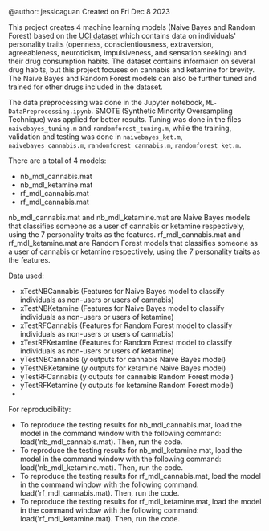 @author: jessicaguan
Created on Fri Dec 8 2023

This project creates 4 machine learning models (Naive Bayes and Random Forest) based on the [UCI dataset](https://archive.ics.uci.edu/dataset/373/drug+consumption+quantified) which contains data on individuals' personality traits (openness, conscientiousness, extraversion, agreeableness, neuroticism, impulsiveness, and sensation seeking) and their drug consumption habits.
The dataset contains informaion on several drug habits, but this project focuses on cannabis and ketamine for brevity. The Naive Bayes and Random Forest models can also be further tuned and trained for other drugs included in the dataset.

The data preprocessing was done in the Jupyter notebook, `ML-DataPreprocessing.ipynb`. SMOTE (Synthetic Minority Oversampling Technique) was applied for better results. Tuning was done in the files `naivebayes_tuning.m` and `randomforest_tuning.m`, while the training, validation and testing was done in `naivebayes_ket.m`, `naivebayes_cannabis.m`, `randomforest_cannabis.m`, `randomforest_ket.m`.

There are a total of 4 models:
- nb_mdl_cannabis.mat
- nb_mdl_ketamine.mat
- rf_mdl_cannabis.mat
- rf_mdl_cannabis.mat

nb_mdl_cannabis.mat and nb_mdl_ketamine.mat are Naive Bayes models that classifies someone as a user of cannabis or ketamine respectively, using the 7 personality traits as the features. 
rf_mdl_cannabis.mat and rf_mdl_ketamine.mat are Random Forest models that classifies someone as a user of cannabis or ketamine respectively, using the 7 personality traits as the features.

Data used:
- xTestNBCannabis (Features for Naive Bayes model to classify individuals as non-users or users of cannabis)
- xTestNBKetamine (Features for Naive Bayes model to classify individuals as non-users or users of ketamine)
- xTestRFCannabis (Features for Random Forest model to classify individuals as non-users or users of cannabis)
- xTestRFKetamine (Features for Random Forest model to classify individuals as non-users or users of ketamine)
- yTestNBCannabis (y outputs for cannabis Naive Bayes model)
- yTestNBKetamine (y outputs for ketamine Naive Bayes model)
- yTestRFCannabis (y outputs for cannabis Random Forest model)
- yTestRFKetamine (y outputs for ketamine Random Forest model)
- 
For reproducibility:
- To reproduce the testing results for nb_mdl_cannabis.mat, load the model in the command window with the following command: load('nb_mdl_cannabis.mat). Then, run the code.
- To reproduce the testing results for nb_mdl_ketamine.mat, load the model in the command window with the following command: load('nb_mdl_ketamine.mat). Then, run the code.
- To reproduce the testing results for rf_mdl_cannabis.mat, load the model in the command window with the following command: load('rf_mdl_cannabis.mat). Then, run the code.
- To reproduce the testing results for rf_mdl_ketamine.mat, load the model in the command window with the following command: load('rf_mdl_ketamine.mat). Then, run the code.
